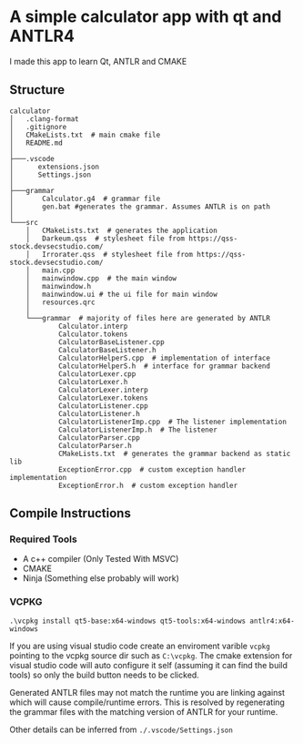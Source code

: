 # A simple calculator app with qt and ANTLR4

I made this app to learn Qt, ANTLR and CMAKE

## Structure

```
calculator
│   .clang-format
│   .gitignore
│   CMakeLists.txt  # main cmake file
│   README.md
│   
├───.vscode
│      extensions.json
│      Settings.json
│       
├───grammar
│       Calculator.g4  # grammar file
│       gen.bat #generates the grammar. Assumes ANTLR is on path
│           
└───src
    │   CMakeLists.txt  # generates the application
    │   Darkeum.qss  # stylesheet file from https://qss-stock.devsecstudio.com/
    │   Irrorater.qss  # stylesheet file from https://qss-stock.devsecstudio.com/
    │   main.cpp
    │   mainwindow.cpp  # the main window
    │   mainwindow.h
    │   mainwindow.ui # the ui file for main window
    │   resources.qrc
    │   
    └───grammar  # majority of files here are generated by ANTLR
            Calculator.interp
            Calculator.tokens
            CalculatorBaseListener.cpp
            CalculatorBaseListener.h
            CalculatorHelperS.cpp  # implementation of interface
            CalculatorHelperS.h  # interface for grammar backend
            CalculatorLexer.cpp
            CalculatorLexer.h
            CalculatorLexer.interp
            CalculatorLexer.tokens
            CalculatorListener.cpp
            CalculatorListener.h
            CalculatorListenerImp.cpp  # The listener implementation
            CalculatorListenerImp.h  # The listener
            CalculatorParser.cpp
            CalculatorParser.h
            CMakeLists.txt  # generates the grammar backend as static lib
            ExceptionError.cpp  # custom exception handler implementation
            ExceptionError.h  # custom exception handler
```


## Compile Instructions

### Required Tools

- A c++ compiler (Only Tested With MSVC)
- CMAKE
- Ninja (Something else probably will work)

### VCPKG

```
.\vcpkg install qt5-base:x64-windows qt5-tools:x64-windows antlr4:x64-windows
```
If you are using visual studio code create an enviroment varible ```vcpkg``` pointing to the vcpkg source dir such as ```C:\vcpkg```. The cmake extension for visual studio code will auto configure it self (assuming it can find the build tools) so only the build button needs to be clicked.

Generated ANTLR files may not match the runtime you are linking against which will cause compile/runtime errors. This is resolved by regenerating the grammar files with the matching version of ANTLR for your runtime.

Other details can be inferred from  ```./.vscode/Settings.json```
